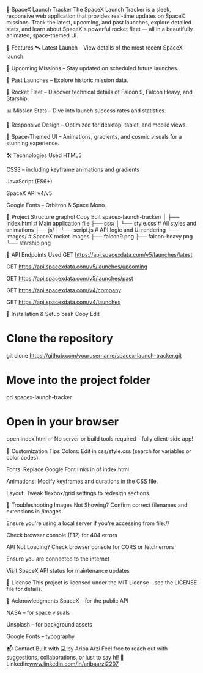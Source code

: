 
🚀 SpaceX Launch Tracker
The SpaceX Launch Tracker is a sleek, responsive web application that provides real-time updates on SpaceX missions. Track the latest, upcoming, and past launches, explore detailed stats, and learn about SpaceX's powerful rocket fleet — all in a beautifully animated, space-themed UI.

🌟 Features
🛰️ Latest Launch – View details of the most recent SpaceX launch.

📅 Upcoming Missions – Stay updated on scheduled future launches.

📜 Past Launches – Explore historic mission data.

🚀 Rocket Fleet – Discover technical details of Falcon 9, Falcon Heavy, and Starship.

📊 Mission Stats – Dive into launch success rates and statistics.

📱 Responsive Design – Optimized for desktop, tablet, and mobile views.

🌌 Space-Themed UI – Animations, gradients, and cosmic visuals for a stunning experience.

🛠️ Technologies Used
HTML5

CSS3 – including keyframe animations and gradients

JavaScript (ES6+)

SpaceX API v4/v5

Google Fonts – Orbitron & Space Mono

📁 Project Structure
graphql
Copy
Edit
spacex-launch-tracker/
│
├── index.html              # Main application file
├── css/
│   └── style.css           # All styles and animations
├── js/
│   └── script.js           # API logic and UI rendering
└── images/                 # SpaceX rocket images
    ├── falcon9.png
    ├── falcon-heavy.png
    └── starship.png


🔗 API Endpoints Used
GET https://api.spacexdata.com/v5/launches/latest

GET https://api.spacexdata.com/v5/launches/upcoming

GET https://api.spacexdata.com/v5/launches/past

GET https://api.spacexdata.com/v4/company

GET https://api.spacexdata.com/v4/launches

🚀 Installation & Setup
bash
Copy
Edit
# Clone the repository
git clone https://github.com/yourusername/spacex-launch-tracker.git

# Move into the project folder
cd spacex-launch-tracker

# Open in your browser
open index.html
✅ No server or build tools required – fully client-side app!

🎨 Customization Tips
Colors: Edit in css/style.css (search for variables or color codes).

Fonts: Replace Google Font links in <head> of index.html.

Animations: Modify keyframes and durations in the CSS file.

Layout: Tweak flexbox/grid settings to redesign sections.

🧩 Troubleshooting
Images Not Showing?
Confirm correct filenames and extensions in /images

Ensure you're using a local server if you're accessing from file://

Check browser console (F12) for 404 errors

API Not Loading?
Check browser console for CORS or fetch errors

Ensure you are connected to the internet

Visit SpaceX API status for maintenance updates

📄 License
This project is licensed under the MIT License – see the LICENSE file for details.

🙏 Acknowledgments
SpaceX – for the public API

NASA – for space visuals

Unsplash – for background assets

Google Fonts – typography

📬 Contact
Built with 💻 by Ariba Arzi
Feel free to reach out with suggestions, collaborations, or just to say hi!
💼 LinkedIn:www.linkedin.com/in/aribaarzi2207
